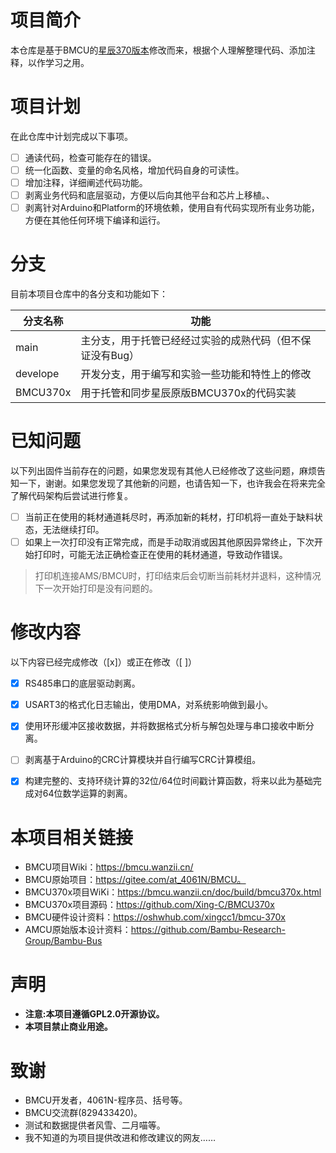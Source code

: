 # 项目简介

本仓库是基于BMCU的[星辰370版本](https://github.com/Xing-C/BMCU370x)修改而来，根据个人理解整理代码、添加注释，以作学习之用。

# 项目计划

在此仓库中计划完成以下事项。
 - [ ] 通读代码，检查可能存在的错误。
 - [ ] 统一化函数、变量的命名风格，增加代码自身的可读性。
 - [ ] 增加注释，详细阐述代码功能。
 - [ ] 剥离业务代码和底层驱动，方便以后向其他平台和芯片上移植。、
 - [ ] 剥离针对Arduino和Platform的环境依赖，使用自有代码实现所有业务功能，方便在其他任何环境下编译和运行。

# 分支

目前本项目仓库中的各分支和功能如下：

|分支名称|功能|
|-|-|
|main|主分支，用于托管已经经过实验的成熟代码（但不保证没有Bug）|
|develope|开发分支，用于编写和实验一些功能和特性上的修改|
|BMCU370x|用于托管和同步星辰原版BMCU370x的代码实装|

# 已知问题
以下列出固件当前存在的问题，如果您发现有其他人已经修改了这些问题，麻烦告知一下，谢谢。如果您发现了其他新的问题，也请告知一下，也许我会在将来完全了解代码架构后尝试进行修复。
 - [ ] 当前正在使用的耗材通道耗尽时，再添加新的耗材，打印机将一直处于缺料状态，无法继续打印。
 - [ ] 如果上一次打印没有正常完成，而是手动取消或因其他原因异常终止，下次开始打印时，可能无法正确检查正在使用的耗材通道，导致动作错误。
 > 打印机连接AMS/BMCU时，打印结束后会切断当前耗材并退料，这种情况下一次开始打印是没有问题的。

 # 修改内容
 以下内容已经完成修改（[x]）或正在修改（[ ]）

 - [x] RS485串口的底层驱动剥离。
 - [x] USART3的格式化日志输出，使用DMA，对系统影响做到最小。
 - [x] 使用环形缓冲区接收数据，并将数据格式分析与解包处理与串口接收中断分离。
 - [ ] 剥离基于Arduino的CRC计算模块并自行编写CRC计算模组。
 - [x] 构建完整的、支持环绕计算的32位/64位时间戳计算函数，将来以此为基础完成对64位数学运算的剥离。


# 本项目相关链接
 - BMCU项目Wiki：https://bmcu.wanzii.cn/
 - BMCU原始项目：https://gitee.com/at_4061N/BMCU。
 - BMCU370x项目WiKi：https://bmcu.wanzii.cn/doc/build/bmcu370x.html
 - BMCU370x项目源码：https://github.com/Xing-C/BMCU370x
 - BMCU硬件设计资料：https://oshwhub.com/xingcc1/bmcu-370x
 - AMCU原始版本设计资料：https://github.com/Bambu-Research-Group/Bambu-Bus

# 声明

 - **注意:本项目遵循GPL2.0开源协议。**
 - **本项目禁止商业用途。**

# 致谢

 - BMCU开发者，4061N-程序员、括号等。
 - BMCU交流群(829433420)。
 - 测试和数据提供者风雪、二月喵等。
 - 我不知道的为项目提供改进和修改建议的网友……
 
